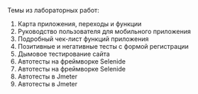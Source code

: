 Темы из лабораторных работ: 

1) Карта приложения, переходы и функции
2) Руководство пользователя для мобильного приложения
3) Подробный чек-лист функций приложения
4) Позитивные и негативные тесты с формой регистрации
5) Дымовое тестирование сайта
6) Автотесты на фреймворке Selenide
7) Автотесты на фреймворке Selenide
8) Автотесты в Jmeter  
9) Автотесты в Jmeter  
